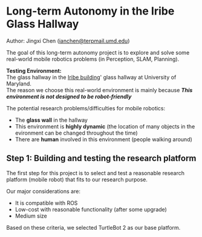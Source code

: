 # Long-term Autonomy in the Iribe Glass Hallway
Author: Jingxi Chen (<ianchen@terpmail.umd.edu>)

The goal of this long-term autonomy project is to explore and solve some real-world mobile robotics problems 
(in Perception, SLAM, Planning). 

**Testing Environment:** <br />
The glass hallway in the [Iribe building](https://iribe.umd.edu/#firstPage)' glass hallway at University of Maryland. <br />
The reason we choose this real-world environment is mainly because ***This environment is not designed to be robot-friendly***

The potential research problems/difficulties for mobile robotics:<br />
* The **glass wall** in the hallway 
* This environment is **highly dynamic** (the location of many objects in the evironment can be changed throughout the time)
* There are **human** involved in this environment (people walking around)

## Step 1: Building and testing the research platform
The first step for this project is to select and test a reasonable research platform (mobile robot) that fits to 
our research purpose. 

Our major considerations are: 
* It is compatible with ROS
* Low-cost with reasonable functionality (after some upgrade)
* Medium size 

Based on these criteria, we selected TurtleBot 2 as our base platform. 


